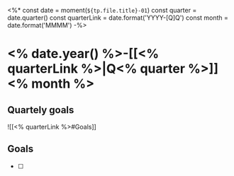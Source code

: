 <%*
const date = moment(`${tp.file.title}-01`)
const quarter = date.quarter()
const quarterLink = date.format('YYYY-[Q]Q')
const month = date.format('MMMM')
-%>
# <% date.year() %>-[[<% quarterLink %>|Q<% quarter %>]] <% month %>
## Quartely goals
![[<% quarterLink %>#Goals]]

## Goals
- [ ] 